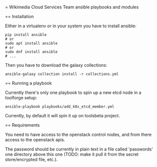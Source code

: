 = Wikimedia Cloud Services Team ansible playbooks and modules

== Installation

Either in a virtualenv or in your system you have to install ansible:

```
pip install ansible
# or
sudo apt install ansible
# or
sudo dnf install ansible
# ...
```

Then you have to download the galaxy collections:
```
ansible-galaxy collection install -r collections.yml
```

== Running a playbook

Currently there's only one playbook to spin up a new etcd node in a toolforge
setup:
```
ansible-playbook playbooks/add_k8s_etcd_member.yml
```

Currently, by default it will spin it up on toolsbeta project.


== Requirements

You need to have access to the openstack control nodes, and from there access
to the openstack apis.

The password should be currently in plain text in a file called 'passwords' one
directory above this one (TODO: make it pull it from the secret store/encrypted
file, etc.).
